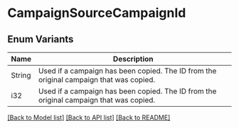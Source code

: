 # CampaignSourceCampaignId

## Enum Variants

| Name | Description |
|---- | -----|
| String | Used if a campaign has been copied. The ID from the original campaign that was copied. |
| i32 | Used if a campaign has been copied. The ID from the original campaign that was copied. |

[[Back to Model list]](../README.md#documentation-for-models) [[Back to API list]](../README.md#documentation-for-api-endpoints) [[Back to README]](../README.md)


